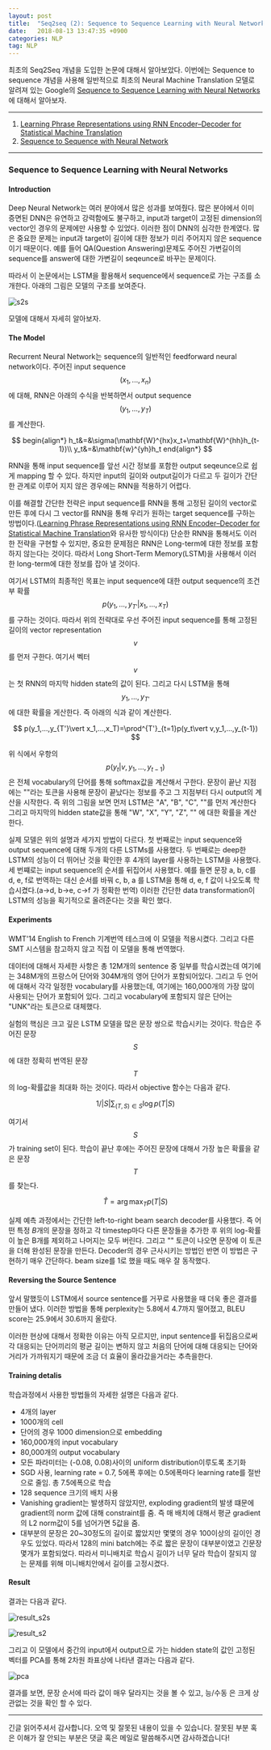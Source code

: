 ```yaml
---
layout: post
title:  "Seq2seq (2): Sequence to Sequence Learning with Neural Networks"
date:   2018-08-13 13:47:35 +0900
categories: NLP
tag: NLP
---
```


최초의 Seq2Seq 개념을 도입한 논문에 대해서 알아보았다. 이번에는 Sequence to sequence 개념을 사용해 일반적으로 최초의 Neural Machine Translation 모델로 알려져 있는 Google의 [Sequence to Sequence Learning with Neural Networks](https://papers.nips.cc/paper/5346-sequence-to-sequence-learning-with-neural-networks.pdf)에 대해서 알아보자.

---

1. [Learning Phrase Representations using RNN Encoder–Decoder for Statistical Machine Translation](https://reniew.github.io/31)
2. [Sequence to Sequence with Neural Network](https://reniew.github.io/35)

---


### Sequence to Sequence Learning with Neural Networks



#### Introduction

Deep Neural Network는 여러 분야에서 많은 성과를 보여줬다. 많은 분야에서 이미 증면된 DNN은 유연하고 강력함에도 불구하고, input과 target이 고정된 dimension의 vector인 경우의 문제에만 사용할 수 있었다. 이러한 점이 DNN의 심각한 한계였다. 많은 중요한 문제는 input과 target이 길이에 대한 정보가 미리 주어지지 않은 sequence이기 때문이다. 예를 들어 QA(Question Answering)문제도 주어진 가변길이의 sequence를 answer에 대한 가변길이 seqeunce로 바꾸는 문제이다.

따라서 이 논문에서는 LSTM을 활용해서 sequence에서 sequence로 가는 구조를 소개한다. 아래의 그림은 모델의 구조를 보여준다.

![s2s](https://i.imgur.com/KK3SZzU.jpg)

모델에 대해서 자세히 알아보자.

#### The Model

Recurrent Neural Network는 sequence의 일반적인 feedforward neural network이다. 주어진 input sequence $$(x_1,...,x_n)$$에 대해, RNN은 아래의 수식을 반복하면서 output sequence $$(y_1,...,y_T)$$를 계산한다.

$$
begin{align*}
h_t&=&\sigma(\mathbf{W}^{hx}x_t+\mathbf{W}^{hh}h_{t-1})\\
y_t&=&\mathbf{w}^{yh}h_t
end{align*}
$$

RNN을 통해 input sequence를 앞선 시간 정보를 포함한 output seqeunce으로 쉽게 mapping 할 수 있다. 하지만 input의 길이와 output길이가 다르고 두 길이가 간단한 관계로 이루어 지지 않은 경우에는 RNN을 적용하기 어렵다.

이를 해결할 간단한 전략은 input sequence를 RNN을 통해 고정된 길이의 vector로 만든 후에 다시 그 vector를 RNN을 통해 우리가 원하는 target sequence를 구하는 방법이다.([Learning Phrase Representations using RNN Encoder–Decoder for Statistical Machine Translation](https://arxiv.org/abs/1406.1078)와 유사한 방식이다) 단순한 RNN을 통해서도 이러한 전략을 구현할 수 있지만, 중요한 문제점은 RNN은 Long-term에 대한 정보를 포함하지 않는다는 것이다. 따라서 Long Short-Term Memory(LSTM)을 사용해서 이러한 long-term에 대한 정보를 잡아 낼 것이다.

여기서 LSTM의 최종적인 목표는 input sequence에 대한 output sequence의 조건부 확률 $$p(y_1,...,y_{T'}\vert x_1,...,x_T)$$를 구하는 것이다. 따라서 위의 전략대로 우선 주어진 input sequence를 통해 고정된 길이의 vector representation $$v$$를 먼저 구한다. 여기서 벡터 $$v$$는 첫 RNN의 마지막 hidden state의 값이 된다. 그리고 다시 LSTM을 통해 $$y_1,...,y_{T'}$$에 대한 확률을 게산한다. 즉 아래의 식과 같이 계산한다.

$$
p(y_1,...,y_{T'}\vert x_1,...,x_T)=\prod^{T'}_{t=1}p(y_t\vert v,y_1,...,y_{t-1})
$$

위 식에서 우항의 $$p(y_t\vert v,y_1,...,y_{t-1})$$은 전체 vocabulary의 단어를 통해 softmax값을 계산해서 구한다. 문장이 끝난 지점에는 "<EOS>"라는 토큰을 사용해 문장이 끝났다는 정보를 주고 그 지점부터 다시 output의 계산을 시작한다. 즉 위의 그림을 보면 먼저 LSTM은 "A", "B", "C", "<EOS>"를 먼저 계산한다 그리고 마지막의 hidden state값을 통해 "W", "X", "Y", "Z", "<EOS>" 에 대한 확률을 계산한다.

실제 모델은 위의 설명과 세가지 방법이 다르다. 첫 번째로는 input sequence와 output sequence에 대해 두개의 다른 LSTMs를 사용했다. 두 번째로는 deep한 LSTM의 성능이 더 뛰어난 것을 확인한 후 4개의 layer를 사용하는 LSTM을 사용했다. 세 번쨰로는 input sequence의 순서를 뒤집어서 사용했다. 예를 들면 문장 a, b, c를 d, e, f로 번역하는 대신 순서를 바꿔 c, b, a 를 LSTM을 통해 d, e, f 값이 나오도록 학습시켰다.(a->d, b->e, c->f 가 정확한 번역) 이러한 간단한 data transformation이 LSTM의 성능을 획기적으로 올려준다는 것을 확인 했다.

#### Experiments

WMT'14 English to French 기계번역 테스크에 이 모델을 적용시켰다. 그리고 다른 SMT 시스템을 참고하지 않고 직접 이 모델을 통해 번역했다.

데이터에 대해서 자세한 사항은 총 12M개의 sentence 중 일부를 학습시켰는데 여기에는 348M개의 프랑스어 단어와 304M개의 영어 단어가 포함되어있다. 그리고 두 언어에 대해서 각각 일정한 vocabulary를 사용했는데, 여기에는 160,000개의 가장 많이 사용되는 단어가 포함되어 있다. 그리고 vocabulary에 포함되지 않은 단어는 "UNK"라는 토큰으로 대체했다.

실험의 핵심은 크고 깊은 LSTM 모델을 많은 문장 쌍으로 학습시키는 것이다. 학습은 주어진 문장 $$S$$에 대한 정확히 번역된 문장 $$T$$의 log-확률값을 최대화 하는 것이다. 따라서 objective 함수는 다음과 같다.

$$
1/\vert S\vert\sum_{(T,S)\in S}\log p(T\vert S)
$$

여기서 $$S$$가 training set이 된다. 학습이 끝난 후에는 주어진 문장에 대해서 가장 높은 확률을 같은 문장 $$T$$를 찾는다.

$$
\hat{T}=\arg\max_T p(T\vert S)
$$

실제 예측 과정에서는 간단한 left-to-right beam search decoder를 사용했다. 즉 어떤 특정 $B$개의 문장을 정하고 각 timestep마다 다른 문장들을 추가한 후 위의 log-확률이 높은 B개를 제외하고 나머지는 모두 버린다. 그리고 "<EOS>" 토큰이 나오면  문장에 이 토큰을 더해 완성된 문장을 만든다. Decoder의 경우 근사시키는 방법인 반면 이 방법은 구현하기 매우 간단하다. beam size를 1로 했을 때도 매우 잘 동작했다.

#### Reversing the Source Sentence

앞서 말했듯이 LSTM에서 source sentence를 거꾸로 사용했을 때 더욱 좋은 결과를 만들어 냈다. 이러한 방법을 통해 perplexity는 5.8에서 4.7까지 떨어졌고, BLEU score는 25.9에서 30.6까지 올랐다.

이러한 현상에 대해서 정확한 이유는 아직 모르지만, input sentence를 뒤집음으로써 각 대응되는 단어끼리의 평균 길이는 변하지 않고 처음의 단어에 대해 대응되는 단어와 거리가 가까워지기 때문에 조금 더 효율이 올라갔을거라는 추측을한다.

#### Training detalis

학습과정에서 사용한 방법들의 자세한 설명은 다음과 같다.

* 4개의 layer
* 1000개의 cell
* 단어의 경우 1000 dimension으로 embedding
* 160,000개의 input vocabulary
* 80,000개의 output vocabulary
* 모든 파라미터는 (-0.08, 0.08)사이의 uniform distribution이루도록 초기화
* SGD 사용, learning rate = 0.7, 5에폭 후에는 0.5에폭마다 learning rate를 절반으로 줄임. 총 7.5에폭으로 학습
* 128 sequence 크기의 배치 사용
* Vanishing gradient는 발생하지 않았지만, exploding gradient의 발생 떄문에 gradient의 norm 값에 대해 constraint를 줌. 즉 매 배치에 대해서 평균 gradient의 L2 norm값이 5를 넘어가면 5값을 줌.
* 대부분의 문장은 20~30정도의 길이로 짧았지만 몇몇의 경우 100이상의 길이인 경우도 있었다. 따라서 128의 mini batch에는 주로 짧은 문장이 대부분이였고 긴문장 몇개가 포함되었다. 따라서 미니배치로 학습시 길이가 너무 달라 학습이 잘되지 않는 문제를 위해 미니배치안에서 길이를 고정시켰다.

#### Result

결과는 다음과 같다.

![result_s2s](https://i.imgur.com/FrZJLbd.jpg)

![result_s2](https://i.imgur.com/RhjACoH.jpg)


그리고 이 모델에서 중간의 input에서 output으로 가는 hidden state의 값인 고정된 벡터를 PCA를 통해 2차원 좌표상에 나타낸 결과는 다음과 같다.

![pca](https://i.imgur.com/7S4U55z.jpg)

결과를 보면, 문장 순서에 따라 값이 매우 달라지는 것을 볼 수 있고, 능/수동 은 크게 상관없는 것을 확인 할 수 있다.


---

긴글 읽어주셔서 감사합니다. 오역 및 잘못된 내용이 있을 수 있습니다. 잘못된 부분 혹은 이해가 잘 안되는 부분은 댓글 혹은 메일로 말씀해주시면 감사하겠습니다!
